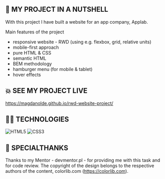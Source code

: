 
## 🐚 MY PROJECT IN A NUTSHELL 

With this project I have built a website for an app company, Applab.

Main features of the project

  - responsive website - RWD (using e.g. flexbox, grid, relative units)
  - mobile-first approach
  - pure HTML & CSS
  - semantic HTML
  - BEM methodology
  - hamburger menu (for mobile & tablet)
  - hover effects


## 💥 SEE MY PROJECT LIVE

https://magdanolde.github.io/rwd-website-project/

## 👩‍💻 TECHNOLOGIES

![HTML5](https://img.shields.io/badge/html5-%23E34F26.svg?style=for-the-badge&logo=html5&logoColor=white)
![CSS3](https://img.shields.io/badge/css3-%231572B6.svg?style=for-the-badge&logo=css3&logoColor=white)

## 🤝 SPECIALTHANKS

Thanks to my Mentor - devmentor.pl - for providing me with this task and for code review.
The copyright of the design belongs to the respective authors of the content, colorlib.com (https://colorlib.com).



